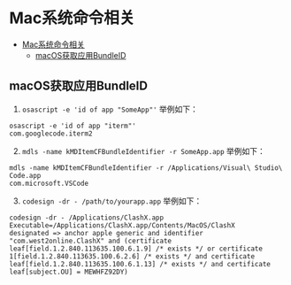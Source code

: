 # Mac系统命令相关

- [Mac系统命令相关](#mac系统命令相关)
  - [macOS获取应用BundleID](#macos获取应用bundleid)

## macOS获取应用BundleID
1. `osascript -e 'id of app "SomeApp"'`
举例如下：
```shell
osascript -e 'id of app "iterm"'
com.googlecode.iterm2
```
2. `mdls -name kMDItemCFBundleIdentifier -r SomeApp.app`
举例如下：
```shell
mdls -name kMDItemCFBundleIdentifier -r /Applications/Visual\ Studio\ Code.app
com.microsoft.VSCode
```

3. `codesign -dr - /path/to/yourapp.app`
举例如下：
```shell
codesign -dr - /Applications/ClashX.app
Executable=/Applications/ClashX.app/Contents/MacOS/ClashX
designated => anchor apple generic and identifier "com.west2online.ClashX" and (certificate leaf[field.1.2.840.113635.100.6.1.9] /* exists */ or certificate 1[field.1.2.840.113635.100.6.2.6] /* exists */ and certificate leaf[field.1.2.840.113635.100.6.1.13] /* exists */ and certificate leaf[subject.OU] = MEWHFZ92DY)
```

